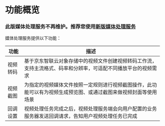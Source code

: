 # 功能概览
### 此版媒体处理服务不再维护。推荐您使用[新版媒体处理服务](https://docs.jdcloud.com/cn/media-processing-service/product-overview)

媒体处理服务提供以下功能：

|功能|描述|
|-|-|
|视频转码|基于京东智联云对象存储中的视频文件创建视频转码工作流，支持主流格式、码率和分辨率，可适配不同播放平台的视频需求|
|视频截图|为指定的视频媒体文件按照一定规则进行视频截图操作，此功能可以有为视频生成预览图、或通过截图来做视频封面等使用场景|
|回调设置|视频处理任务完成之后，视频处理服务端会向用户配置的业务服务器发送回调请求，告知用户视频处理任务已完成|
